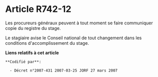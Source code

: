 # Article R742-12

Les procureurs généraux peuvent à tout moment se faire communiquer copie du registre du stage.

Le stagiaire avise le Conseil national de tout changement dans les conditions d'accomplissement du stage.

**Liens relatifs à cet article**

	**Codifié par**:

	  - Décret n°2007-431 2007-03-25 JORF 27 mars 2007
